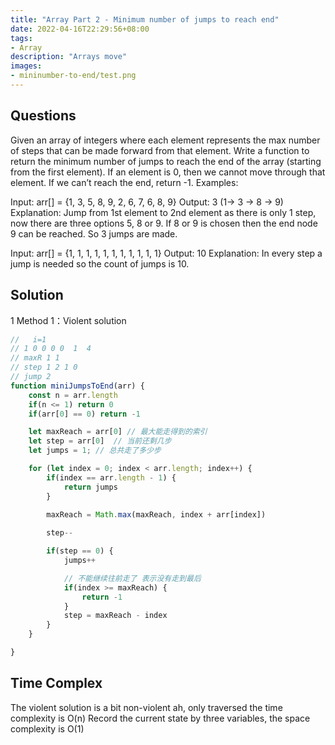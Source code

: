 ```yaml
---
title: "Array Part 2 - Minimum number of jumps to reach end"
date: 2022-04-16T22:29:56+08:00
tags:
- Array
description: "Arrays move"
images:
- mininumber-to-end/test.png
---
```


## Questions

Given an array of integers where each element represents the max number of steps that can be made forward from that element. Write a function to return the minimum number of jumps to reach the end of the array (starting from the first element). If an element is 0, then we cannot move through that element. If we can’t reach the end, return -1.
Examples:  

Input:  arr[] = {1, 3, 5, 8, 9, 2, 6, 7, 6, 8, 9}
Output: 3 (1-> 3 -> 8 -> 9)
Explanation: Jump from 1st element to  2nd element as there is only 1 step, now there are three options 5, 8 or 9. If 8 or 9 is chosen then the end node 9 can be reached. So 3 jumps are made.

Input:  arr[] = {1, 1, 1, 1, 1, 1, 1, 1, 1, 1, 1}
Output: 10
Explanation: In every step a jump is 
needed so the count of jumps is 10.

## Solution

1 Method 1：Violent solution

``` ts
//   i=1   
// 1 0 0 0 0  1  4
// maxR 1 1
// step 1 2 1 0 
// jump 2
function miniJumpsToEnd(arr) {
    const n = arr.length
    if(n <= 1) return 0
    if(arr[0] == 0) return -1

    let maxReach = arr[0] // 最大能走得到的索引
    let step = arr[0]  // 当前还剩几步
    let jumps = 1; // 总共走了多少步

    for (let index = 0; index < arr.length; index++) {
        if(index == arr.length - 1) {
            return jumps
        }

        maxReach = Math.max(maxReach, index + arr[index])
      
        step--

        if(step == 0) {
            jumps++

            // 不能继续往前走了 表示没有走到最后
            if(index >= maxReach) {
                return -1
            }
            step = maxReach - index
        }
    }

}

```

## Time Complex

The violent solution is a bit non-violent ah, only traversed the time complexity is O(n)
Record the current state by three variables, the space complexity is O(1)
